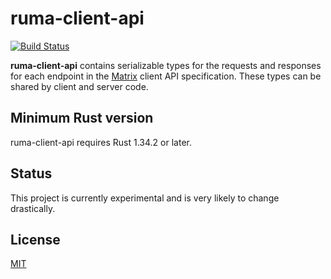 # ruma-client-api

[![Build Status](https://travis-ci.org/ruma/ruma-client-api.svg?branch=master)](https://travis-ci.org/ruma/ruma-client-api)

**ruma-client-api** contains serializable types for the requests and responses for each endpoint in the [Matrix](https://matrix.org/) client API specification.
These types can be shared by client and server code.

## Minimum Rust version

ruma-client-api requires Rust 1.34.2 or later.

## Status

This project is currently experimental and is very likely to change drastically.

## License

[MIT](http://opensource.org/licenses/MIT)
